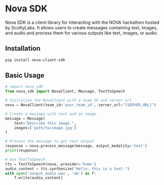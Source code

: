 # Nova SDK

Nova SDK is a client library for interacting with the NOVA hackathon hosted by ScottyLabs. It allows users to create messages containing text, images, and audio and process them for various outputs like text, images, or audio.

## Installation

```bash
pip install nova-client-sdk
```

## Basic Usage

```python
# import nova_sdk
from nova_sdk import NovaClient, Message, TextToSpeech

# Initialize the NovaClient with a team ID and server url
nova = NovaClient(team_id='your_team_id', server_url="[SERVER_URL]")

# Create a message with text and an image
message = Message(
    text="Describe this image.",
    images=['path/to/image.jpg']
)

# Process the message to get text output
response = nova.process_message(message, output_modality='text')
print(response)

# Use TextToSpeech
tts = TextToSpeech(nova, provider='hume')
audio_content = tts.synthesize("Hello, this is a test.")
with open('output_audio.wav', 'wb') as f:
    f.write(audio_content)
```
